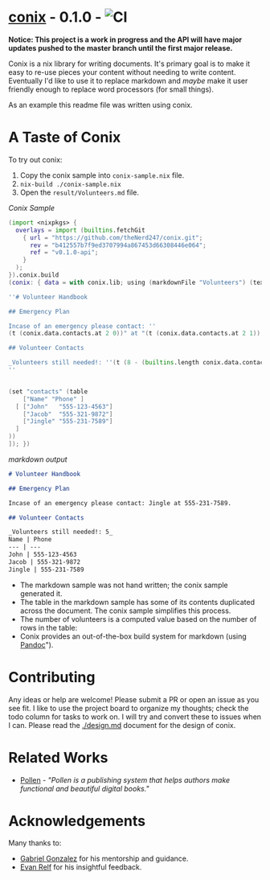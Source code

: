 # <a href="https://github.com/theNerd247/conix.git">conix</a> - 0.1.0 - ![CI](https://github.com/theNerd247/conix/workflows/CI/badge.svg?branch=v0.1.0-api)

**Notice: This project is a work in progress and the API will have major
updates pushed to the master branch until the first major release.**

Conix is a nix library for writing documents. It's primary goal is to make it
easy to re-use pieces your content without needing to write content.
Eventually I'd like to use it to replace markdown and _maybe_ make it user
friendly enough to replace word processors (for small things).

As an example this readme file was written using conix.

# A Taste of Conix

To try out conix:

1. Copy the conix sample into `conix-sample.nix` file.
1. `nix-build ./conix-sample.nix`
1. Open the `result/Volunteers.md` file. 

_Conix Sample_
```nix
(import <nixpkgs> { 
  overlays = import (builtins.fetchGit
    { url = "https://github.com/theNerd247/conix.git"; 
      rev = "b412557b7f9ed3707994a867453d66308446e064";
      ref = "v0.1.0-api";
    }
  );
}).conix.build 
(conix: { data = with conix.lib; using (markdownFile "Volunteers") (texts [

''# Volunteer Handbook

## Emergency Plan

Incase of an emergency please contact: ''
(t (conix.data.contacts.at 2 0))" at "(t (conix.data.contacts.at 2 1))''.

## Volunteer Contacts 

_Volunteers still needed!: ''(t (8 - (builtins.length conix.data.contacts.data)))''_
''


(set "contacts" (table
    ["Name" "Phone" ]
  [ ["John"   "555-123-4563"]
    ["Jacob"  "555-321-9872"]
    ["Jingle" "555-231-7589"]
  ]
))
]); })

```

_markdown output_
```markdown
# Volunteer Handbook

## Emergency Plan

Incase of an emergency please contact: Jingle at 555-231-7589.

## Volunteer Contacts 

_Volunteers still needed!: 5_
Name | Phone
--- | ---
John | 555-123-4563
Jacob | 555-321-9872
Jingle | 555-231-7589
```

* The markdown sample was not hand written; the conix sample generated it.
* The table in the markdown sample has some of its contents duplicated across
the document. The conix sample simplifies this process.
* The number of volunteers is a computed value based on the number of rows in 
  the table:
* Conix provides an out-of-the-box build system for markdown (using [Pandoc](https://pandoc.org)").

# Contributing

Any ideas or help are welcome! Please submit a PR or open an issue as you see
fit. I like to use the project board to organize my thoughts; check the todo
column for tasks to work on. I will try and convert these to issues when I can.
Please read the [./design.md](./design.md) document for the design of conix.

# Related Works

* [Pollen](https://docs.racket-lang.org/pollen/) - _"Pollen is a publishing
system that helps authors make functional and beautiful digital books."_

# Acknowledgements

Many thanks to:

  * [Gabriel Gonzalez]() for his mentorship and guidance. 
  * [Evan Relf]() for his insightful feedback.

